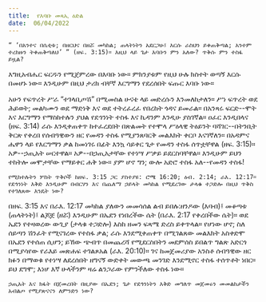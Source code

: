 ```yaml
---
title:  የእባቡ መጻኢ ዕድል
date:  06/04/2022
---
```


`“ ‘በአንተና በሴቲቱ; በዘርህና በዘሯ መካከል; ጠላትነትን አደርጋሁ፤ እርሱ ራስህን ይቀጠቅጣል; አንተም ተረከዙን ትቀጠቅጣለህ’ ” (ዘፍ. 3:15)። እዚህ ላይ ጌታ እባቡን ምን አለው? ጥቅሱ ምን ተስፋ ይዟል?`

እግዚአብሔር ፍርዱን የሚጀምረው በእባቡ ነው። ምክንያቱም የዚህ ሁሉ ክስተት ወጣኝ እርሱ በመሆኑ ነው። እንዲሁም በዚህ ታሪክ ብቸኛ እርግማን የደረሰበት ፍጡር እባቡ ነው።

አሁን የፍጥረት ሥራ “ተገላቢጦሽ” በሚመስል ሁናቴ ላይ መድረሱን እንመለከታለን። ሥነ ፍጥረት ወደ ሕይወት; መልካሙን ወደ ማድነቅ እና ወደ ተትረፈረፈ የበረከት ጎዳና ይመራል። በአንጻሩ ፍርድ--ሞት እና እርግማን የማስከተሉን ያህል የደኅንነት ተስፋ እና ኪዳንም እንዲሁ ያስገኛል። ዐፈር እንዲበላና (ዘፍ. 3:14) ራሱ እንዲቀጠቀጥ ከተፈረደበት በጽልመት የተሞላ ሥዕላዊ ትዕይንት ባሻገር--በትንቢት ቅርጽ የቀረበ የሰብዓዊውን ዘር የመዳን ተስፋ የሚያንጸባርቅ መልእክት ቀርቦ እናገኛለን። በአዳምና ሔዋን ላይ የእርግማን ቃል ከመነገሩ በፊት እንኳ ሳይቀር ጌታ የመዳን ተስፋ ሰጥቷቸዋል (ዘፍ. 3:15)። አዎ--ኃጢአት ሠርተዋል። አዎ--በኃጢአታቸው የተነሣ ሥቃይ ይደርስባቸዋል። እንዲሁም ይህን ተከትሎ መሞታቸው የማይቀር ሐቅ ነው። ያም ሆኖ ግን; ውሎ አድሮ ተስፋ አለ--የመዳን ተስፋ!

`የሚከተሉትን ሦስት ጥቅሶች ከዘፍ. 3:15 ጋር ያስተያዩ: ሮሜ 16:20; ዕብ. 2:14; ራእ. 12:17። የደኅንነት እቅድ እንዲሁም በብርሃን እና በጨለማ ኃይላት መካከል የሚደረገው ታላቁ ተጋድሎ በዚህ ጥቅስ የተገለጸው እንዴት ነው?`

በዘፍ. 3:15 እና በራእ. 12:17 መካከል ያለውን መመሳሰል ልብ ይበሉ:ዘንዶው (እባብ)፤ መቆጣቱ (ጠላትነት)፤ ልጆቿ (ዘሯ) እንዲሁም በኤደን የነበረችው ሴት (በራእ. 2:17 የቀረበችው ሴት)። ወደ ኤደን የተዛወረው ውጊያ (ታላቁ ተጋድሎ) እስከ ዘመን ፍጻሜ ድረስ ይቀጥላል። የሆነው ሆኖ; ስለ ሰይጣን ሽንፈት የሚናገረው የተስፋ ቃል; ራሱ እንደሚቀጠቀጥ በሚገልጸው መልእክት አስቀድሞ በኤደን የተሰጠ ሲሆን; ይኸው ጭብጥ በመጨረሻ የሚደርስበትን መደምሰስ ይበልጥ ግልጽ አድርጎ በሚያሳየው የራእይ መጽሐፍ ተገልጾአል (ራእ. 20:10)። ገና ከመጀመሪያው አንስቶ ሰብዓዊው ዘር ክፉን በማወቁ የተነሣ ለደረሰበት ዘግናኝ ውድቀት መውጫ መንገድ እንደሚኖር ተስፋ ተሰጥቶት ነበር። ይህ ደግሞ; እነሆ እኛ ሁላችንም ዛሬ ልንጋራው የምንችለው ተስፋ ነው።

`ኃጢአት እና ክፋት በጀመረበት በዚያው በኤደን; ጌታ የደኅንነትን እቅድ መግለጥ መጀመሩን መመልከታችን አብልጦ የሚያጽናናን ለምንድን ነው?`
